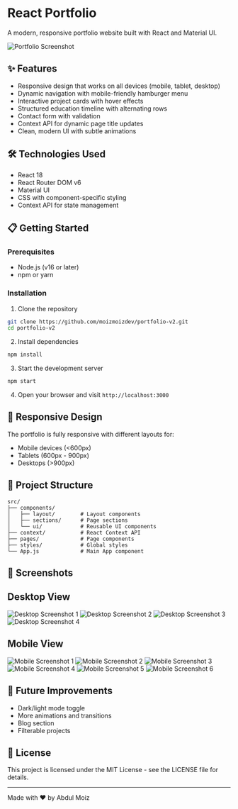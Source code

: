 # React Portfolio

A modern, responsive portfolio website built with React and Material UI.

![Portfolio Screenshot](./screenshots/screenshot1.jpg)

## ✨ Features

- Responsive design that works on all devices (mobile, tablet, desktop)
- Dynamic navigation with mobile-friendly hamburger menu
- Interactive project cards with hover effects
- Structured education timeline with alternating rows
- Contact form with validation
- Context API for dynamic page title updates
- Clean, modern UI with subtle animations

## 🛠️ Technologies Used

- React 18
- React Router DOM v6
- Material UI
- CSS with component-specific styling
- Context API for state management

## 📋 Getting Started

### Prerequisites

- Node.js (v16 or later)
- npm or yarn

### Installation

1. Clone the repository
```bash
git clone https://github.com/moizmoizdev/portfolio-v2.git
cd portfolio-v2
```

2. Install dependencies
```bash
npm install
```

3. Start the development server
```bash
npm start
```

4. Open your browser and visit `http://localhost:3000`

## 📱 Responsive Design

The portfolio is fully responsive with different layouts for:
- Mobile devices (<600px)
- Tablets (600px - 900px)
- Desktops (>900px)

## 🧩 Project Structure

```
src/
├── components/
│   ├── layout/        # Layout components
│   ├── sections/      # Page sections
│   └── ui/            # Reusable UI components
├── context/           # React Context API
├── pages/             # Page components
├── styles/            # Global styles
└── App.js             # Main App component
```

## 📸 Screenshots

## Desktop View
![Desktop Screenshot 1](screenshots/screenshot1.jpg)
![Desktop Screenshot 2](screenshots/screenshot2.jpg)
![Desktop Screenshot 3](screenshots/screenshot3.jpg)
![Desktop Screenshot 4](screenshots/screenshot4.jpg)

## Mobile View
![Mobile Screenshot 1](screenshots/mobilescreenshot1.jpg)
![Mobile Screenshot 2](screenshots/mobilescreenshot2.jpg)
![Mobile Screenshot 3](screenshots/mobilescreenshot3.jpg)
![Mobile Screenshot 4](screenshots/mobilescreenshot4.jpg)
![Mobile Screenshot 5](screenshots/mobilescreenshot5.jpg)
![Mobile Screenshot 6](screenshots/mobilescreenshot6.jpg)

## 🔧 Future Improvements

- Dark/light mode toggle
- More animations and transitions
- Blog section
- Filterable projects

## 📄 License

This project is licensed under the MIT License - see the LICENSE file for details.

---

Made with ❤️ by Abdul Moiz
